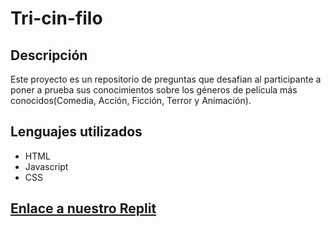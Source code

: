 # Tri-cin-filo
## Descripción 
Este proyecto es un repositorio de preguntas que desafian al participante a poner a prueba sus conocimientos sobre los géneros de película más conocidos(Comedia, Acción, Ficción, Terror y Animación).
## Lenguajes utilizados
- HTML
- Javascript
- CSS
## [Enlace a nuestro Replit](https://replit.com/@IvanaValverde/Ada-Lovelace-Tricinefilo#index.html)

